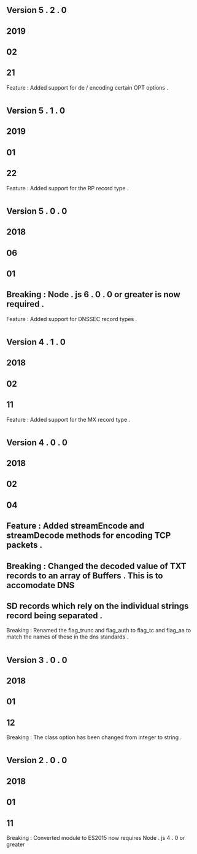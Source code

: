 #
Version
5
.
2
.
0
-
2019
-
02
-
21
-
Feature
:
Added
support
for
de
/
encoding
certain
OPT
options
.
#
Version
5
.
1
.
0
-
2019
-
01
-
22
-
Feature
:
Added
support
for
the
RP
record
type
.
#
Version
5
.
0
.
0
-
2018
-
06
-
01
-
Breaking
:
Node
.
js
6
.
0
.
0
or
greater
is
now
required
.
-
Feature
:
Added
support
for
DNSSEC
record
types
.
#
Version
4
.
1
.
0
-
2018
-
02
-
11
-
Feature
:
Added
support
for
the
MX
record
type
.
#
Version
4
.
0
.
0
-
2018
-
02
-
04
-
Feature
:
Added
streamEncode
and
streamDecode
methods
for
encoding
TCP
packets
.
-
Breaking
:
Changed
the
decoded
value
of
TXT
records
to
an
array
of
Buffers
.
This
is
to
accomodate
DNS
-
SD
records
which
rely
on
the
individual
strings
record
being
separated
.
-
Breaking
:
Renamed
the
flag_trunc
and
flag_auth
to
flag_tc
and
flag_aa
to
match
the
names
of
these
in
the
dns
standards
.
#
Version
3
.
0
.
0
-
2018
-
01
-
12
-
Breaking
:
The
class
option
has
been
changed
from
integer
to
string
.
#
Version
2
.
0
.
0
-
2018
-
01
-
11
-
Breaking
:
Converted
module
to
ES2015
now
requires
Node
.
js
4
.
0
or
greater
